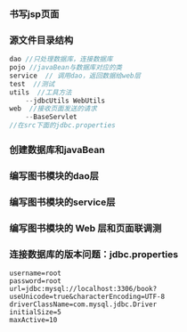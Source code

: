 ### 书写jsp页面

### 源文件目录结构
```js
dao //只处理数据库，连接数据库
pojo //javaBean与数据库对应的类
service  // 调用dao，返回数据给web层
test  //测试
utils  //工具方法  
    --jdbcUtils WebUtils
web  //接收页面发送的请求
    --BaseServlet
//在src下面的jdbc.properties
```

### 创建数据库和javaBean

### 编写图书模块的dao层

### 编写图书模块的service层

### 编写图书模块的 Web 层和页面联调测

### 连接数据库的版本问题：jdbc.properties
```
username=root
password=root
url=jdbc:mysql://localhost:3306/book?useUnicode=true&characterEncoding=UTF-8
driverClassName=com.mysql.jdbc.Driver
initialSize=5
maxActive=10
```
